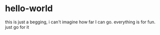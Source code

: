 # hello-world
this is just a begging, i can't imagine how far I can go.
everything is for fun. 
just go for it
